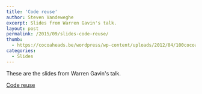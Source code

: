```yaml
---
title: 'Code reuse'
author: Steven Vandeweghe
excerpt: Slides from Warren Gavin's talk.
layout: post
permalink: /2015/09/slides-code-reuse/
thumb:
  - https://cocoaheads.be/wordpress/wp-content/uploads/2012/04/100cocoaheads-logo-web.png
categories:
  - Slides
---
```

These are the slides from Warren Gavin's talk.

[Code reuse](https://speakerdeck.com/apokrupto/code-reuse)
